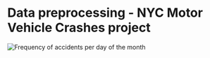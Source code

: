 # Data preprocessing - NYC Motor Vehicle Crashes project


![Frequency of accidents per day of the month](nyc-crashes/nyc_crashes_project/frequency_per_day.png)
